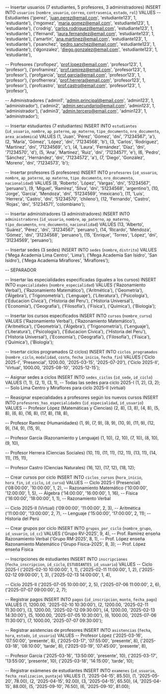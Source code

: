 -- Insertar usuarios (7 estudiantes, 5 profesores, 3 administradores)
INSERT INTO `usuarios` (`nombre_usuario`, `correo`, `contrasenia`, `estado`, `rol`) VALUES
-- Estudiantes
('jperez', 'juan.perez@email.com', 'estudiante123', 1, 'estudiante'),
('mgomez', 'maria.gomez@email.com', 'estudiante123', 1, 'estudiante'),
('crodrig', 'carlos.rodriguez@email.com', 'estudiante123', 1, 'estudiante'),
('lfernand', 'laura.fernandez@email.com', 'estudiante123', 1, 'estudiante'),
('amartin', 'ana.martinez@email.com', 'estudiante123', 1, 'estudiante'),
('psanchez', 'pedro.sanchez@email.com', 'estudiante123', 1, 'estudiante'),
('dgonzalez', 'diego.gonzalez@email.com', 'estudiante123', 1, 'estudiante'),

-- Profesores
('proflopez', 'prof.lopez@email.com', 'profesor123', 1, 'profesor'),
('proframirez', 'prof.ramirez@email.com', 'profesor123', 1, 'profesor'),
('profgarcia', 'prof.garcia@email.com', 'profesor123', 1, 'profesor'),
('profherrera', 'prof.herrera@email.com', 'profesor123', 1, 'profesor'),
('profcastro', 'prof.castro@email.com', 'profesor123', 1, 'profesor'),

-- Administradores
('admin1', 'admin.principal@email.com', 'admin123', 1, 'administrador'),
('admin2', 'admin.secundario@email.com', 'admin123', 1, 'administrador'),
('admin3', 'admin.tercero@email.com', 'admin123', 1, 'administrador');

-- Insertar estudiantes (7 estudiantes)
INSERT INTO `estudiantes` (`id_usuario`, `nombre`, `ap_paterno`, `ap_materno`, `tipo_documento`, `nro_documento`, `area_academica`) VALUES
(1, 'Juan', 'Pérez', 'Gómez', 'dni', '71234567', 'a'),
(2, 'María', 'Gómez', 'López', 'dni', '71234568', 'b'),
(3, 'Carlos', 'Rodríguez', 'Martínez', 'dni', '71234569', 'c'),
(4, 'Laura', 'Fernández', 'Díaz', 'dni', '71234570', 'd'),
(5, 'Ana', 'Martínez', 'Ruiz', 'dni', '71234571', 'e'),
(6, 'Pedro', 'Sánchez', 'Hernández', 'dni', '71234572', 'a'),
(7, 'Diego', 'González', 'Moreno', 'dni', '71234573', 'b');

-- Insertar profesores (5 profesores)
INSERT INTO `profesores` (`id_usuario`, `nombre`, `ap_paterno`, `ap_materno`, `tipo_documento`, `nro_documento`, `nacionalidad`) VALUES
(8, 'Roberto', 'López', 'Vargas', 'dni', '51234567', 'peruano'),
(9, 'Miguel', 'Ramírez', 'Silva', 'dni', '51234568', 'argentino'),
(10, 'Jorge', 'García', 'Mendoza', 'dni', '51234569', 'mexicano'),
(11, 'Luis', 'Herrera', 'Castro', 'dni', '51234570', 'chileno'),
(12, 'Fernando', 'Castro', 'Rojas', 'dni', '51234571', 'colombiano');

-- Insertar administradores (3 administradores)
INSERT INTO `administradores` (`id_usuario`, `nombre`, `ap_paterno`, `ap_materno`, `tipo_documento`, `nro_documento`, `nacionalidad`) VALUES
(13, 'Alberto', 'Suárez', 'Pérez', 'dni', '31234567', 'peruano'),
(14, 'Ricardo', 'Mendoza', 'Gómez', 'dni', '31234568', 'peruano'),
(15, 'Enrique', 'Torres', 'López', 'dni', '31234569', 'peruano');

-- Insertar sedes (3 sedes)
INSERT INTO `sedes` (`nombre`, `distrito`) VALUES
('Mega Academia Lima Centro', 'Lima'),
('Mega Academia San Isidro', 'San Isidro'),
('Mega Academia Miraflores', 'Miraflores');

-- SEPARADOR

-- Insertar las especialidades especificadas (iguales a los cursos)
INSERT INTO `especialidades` (`nombre_especialidad`) VALUES
('Razonamiento Verbal'),
('Razonamiento Matemático'),
('Aritmética'),
('Geometría'),
('Álgebra'),
('Trigonometría'),
('Lenguaje'),
('Literatura'),
('Psicologia'),
('Educacion Cívica'),
('Historia del Peru'),
('Historia Universal'),
('Economía'),
('Geografía'),
('Filosofía'),
('Física'),
('Química'),
('Biología');

-- Insertar los cursos especificados
INSERT INTO `cursos` (`nombre_curso`) VALUES
('Razonamiento Verbal'),
('Razonamiento Matemático'),
('Aritmética'),
('Geometría'),
('Álgebra'),
('Trigonometría'),
('Lenguaje'),
('Literatura'),
('Psicologia'),
('Educacion Cívica'),
('Historia del Peru'),
('Historia Universal'),
('Economía'),
('Geografía'),
('Filosofía'),
('Física'),
('Química'),
('Biología');

-- Insertar ciclos programados (2 ciclos)
INSERT INTO `ciclos_programados` (`nombre_ciclo`, `modalidad`, `costo`, `fecha_inicio`, `fecha_fin`) VALUES
('Ciclo 2025-I', 'Presencial', 1200.00, '2025-03-15', '2025-07-20'),
('Ciclo 2025-II', 'Virtual', 1000.00, '2025-08-10', '2025-12-15');

-- Asignar sedes a ciclos
INSERT INTO `sedes_ciclos` (`id_sede`, `id_ciclo`) VALUES
(1, 1), (2, 1), (3, 1),  -- Todas las sedes para ciclo 2025-I
(1, 2), (3, 2);           -- Solo Lima Centro y Miraflores para ciclo 2025-II (virtual)

-- Reasignar especialidades a profesores según los nuevos cursos
INSERT INTO `profesores_has_especialidades` (`id_especialidad`, `id_usuario`) VALUES
-- Profesor López (Matemáticas y Ciencias)
(2, 8), (3, 8), (4, 8), (5, 8), (6, 8), (16, 8), (17, 8), (18, 8),

-- Profesor Ramírez (Humanidades)
(1, 9), (7, 9), (8, 9), (10, 9), (11, 9), (12, 9), (14, 9), (15, 9),

-- Profesor García (Razonamiento y Lenguaje)
(1, 10), (2, 10), (7, 10), (8, 10), (9, 10),

-- Profesor Herrera (Ciencias Sociales)
(10, 11), (11, 11), (12, 11), (13, 11), (14, 11), (15, 11),

-- Profesor Castro (Ciencias Naturales)
(16, 12), (17, 12), (18, 12);

-- Crear cursos por ciclo
INSERT INTO `ciclos_cursos` (`hora_inicio`, `hora_fin`, `id_ciclo`, `id_curso`) VALUES
-- Ciclo 2025-I (Presencial)
('08:00:00', '10:00:00', 1, 2),  -- Razonamiento Matemático
('10:00:00', '12:00:00', 1, 5),  -- Álgebra
('14:00:00', '16:00:00', 1, 16), -- Física
('16:00:00', '18:00:00', 1, 1),  -- Razonamiento Verbal

-- Ciclo 2025-II (Virtual)
('09:00:00', '11:00:00', 2, 3),  -- Aritmética
('11:00:00', '13:00:00', 2, 7),  -- Lenguaje
('15:00:00', '17:00:00', 2, 11); -- Historia del Perú

-- Crear grupos por ciclo
INSERT INTO `grupos_por_ciclo` (`nombre_grupo`, `id_usuario`, `id_cc`) VALUES
('Grupo RV-2025', 9, 4),       -- Prof. Ramírez enseña Razonamiento Verbal
('Grupo RM-2025', 8, 1),       -- Prof. López enseña Razonamiento Matemático
('Grupo Física-2025', 8, 3);   -- Prof. López enseña Física

-- Inscripciones de estudiantes
INSERT INTO `inscripciones` (`fecha_inscripcion`, `id_ciclo`, `ESTUDIANTES_id_usuario`) VALUES
-- Ciclo 2025-I
('2025-02-10 10:00:00', 1, 1),
('2025-02-11 11:00:00', 1, 2),
('2025-02-12 09:00:00', 1, 3),
('2025-02-13 14:00:00', 1, 4),

-- Ciclo 2025-II
('2025-07-05 10:00:00', 2, 5),
('2025-07-06 11:00:00', 2, 6),
('2025-07-07 09:00:00', 2, 7);

-- Registrar pagos
INSERT INTO `pagos` (`id_inscripcion`, `monto`, `fecha_pago`) VALUES
(1, 1200.00, '2025-02-10 10:30:00'),
(2, 1200.00, '2025-02-11 11:30:00'),
(3, 1200.00, '2025-02-12 09:30:00'),
(4, 1200.00, '2025-02-13 14:30:00'),
(5, 1000.00, '2025-07-05 10:30:00'),
(6, 1000.00, '2025-07-06 11:30:00'),
(7, 1000.00, '2025-07-07 09:30:00');

-- Registrar asistencias de profesores
INSERT INTO `asistencias` (`fecha`, `hora`, `estado`, `id_usuario`) VALUES
-- Profesor López
('2025-03-16', '07:50:00', 'presente', 8),
('2025-03-17', '07:55:00', 'presente', 8),
('2025-03-18', '08:10:00', 'tarde', 8),
('2025-03-19', '07:45:00', 'presente', 8),

-- Profesor García
('2025-03-16', '13:50:00', 'presente', 10),
('2025-03-17', '13:55:00', 'presente', 10),
('2025-03-18', '14:15:00', 'tarde', 10);

-- Registrar exámenes de estudiantes
INSERT INTO `examenes` (`id_usuario`, `fecha_realizacion`, `puntaje`) VALUES
(1, '2025-04-15', 85.50),
(1, '2025-05-20', 78.00),
(2, '2025-04-15', 92.00),
(3, '2025-04-15', 65.50),
(4, '2025-04-15', 88.00),
(5, '2025-09-10', 76.50),
(6, '2025-09-10', 81.00);
